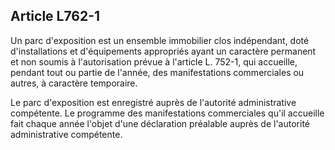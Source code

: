 Article L762-1
----
Un parc d'exposition est un ensemble immobilier clos indépendant, doté
d'installations et d'équipements appropriés ayant un caractère permanent et non
soumis à l'autorisation prévue à l'article L. 752-1, qui accueille, pendant tout
ou partie de l'année, des manifestations commerciales ou autres, à caractère
temporaire.

Le parc d'exposition est enregistré auprès de l'autorité administrative
compétente. Le programme des manifestations commerciales qu'il accueille fait
chaque année l'objet d'une déclaration préalable auprès de l'autorité
administrative compétente.
